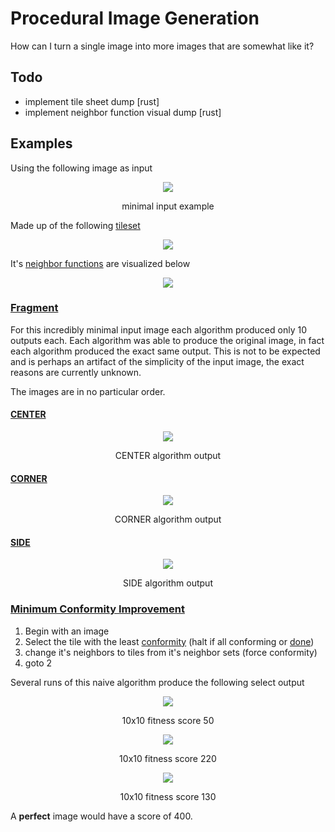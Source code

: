# Procedural Image Generation

How can I turn a single image into more images that are somewhat like it?

## Todo

- implement tile sheet dump [rust]
- implement neighbor function visual dump [rust]

## Examples

Using the following image as input 

<p align="center">
<img src=https://imgur.com/ZuOinkm.png/>
</p>
<p align = "center">minimal input example</p>

Made up of the following [tileset](https://github.com/akilmarshall/procedural-image-generation/wiki/Theory)

<p align="center">
<img src=https://imgur.com/CfTFzSk.png/>
</p>

It's [neighbor functions](https://github.com/akilmarshall/procedural-image-generation/wiki/Theory#neighbor-function) are visualized below

<p align="center">
<img src=https://imgur.com/GQAaMIr.png/>
</p>

### [Fragment](https://github.com/akilmarshall/procedural-image-generation/wiki/Procedures#fragment)

For this incredibly minimal input image each algorithm produced only 10 outputs
each. Each algorithm was able to produce the original image, in fact each algorithm
produced the exact same output. This is not to be expected and is perhaps an
artifact of the simplicity of the input image, the exact reasons are currently unknown.

The images are in no particular order.

#### [CENTER](https://github.com/akilmarshall/procedural-image-generation/wiki/CENTER-algorithm)

<p align="center">
<img src=https://imgur.com/0fcqyXN.png/>
</p>
<p align = "center">CENTER algorithm output</p>

#### [CORNER](https://github.com/akilmarshall/procedural-image-generation/wiki/CORNER-algorithm)

<p align="center">
<img src=https://imgur.com/pXQtAjm.png>
</p>
<p align = "center">CORNER algorithm output</p>

#### [SIDE](https://github.com/akilmarshall/procedural-image-generation/wiki/SIDE-algorithm)

<p align="center">
<img src=https://imgur.com/dZEUcL5.png>
</p>
<p align = "center">SIDE algorithm output</p>

### [Minimum Conformity Improvement](https://github.com/akilmarshall/procedural-image-generation/wiki/Minimum-Conformity-Improvement)

1. Begin with an image
2. Select the tile with the least [conformity](https://github.com/akilmarshall/procedural-image-generation/wiki/Genetic-Algorithms#conformity-function) (halt if all conforming or [done](https://github.com/akilmarshall/procedural-image-generation/wiki/Minimum-Conformity-Improvement#termination))
3. change it's neighbors to tiles from it's neighbor sets (force conformity)
4. goto 2

Several runs of this naive algorithm produce the following select output

<p align="center">
<img src=https://imgur.com/MYrgU01.png>
</p>
<p align = "center">10x10 fitness score 50</p>

<p align="center">
<img src=https://imgur.com/5L3a8Ch.png>
</p>
<p align = "center">10x10 fitness score 220</p>

<p align="center">
<img src=https://imgur.com/3G4ylRZ.png>
</p>
<p align = "center">10x10 fitness score 130</p>

A **perfect** image would have a score of 400.
